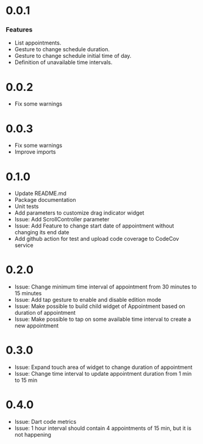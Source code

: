 # 0.0.1
### Features
* List appointments.
* Gesture to change schedule duration.
* Gesture to change schedule initial time of day.
* Definition of unavailable time intervals.

# 0.0.2
* Fix some warnings

# 0.0.3
* Fix some warnings
* Improve imports

# 0.1.0
* Update README.md
* Package documentation
* Unit tests
* Add parameters to customize drag indicator widget
* Issue: Add ScrollController parameter
* Issue: Add Feature to change start date of appointment without changing its end date
* Add github action for test and upload code coverage to CodeCov service

# 0.2.0
* Issue: Change minimum time interval of appointment from 30 minutes to 15 minutes
* Issue: Add tap gesture to enable and disable edition mode
* Issue: Make possible to build child widget of Appointment based on duration of appointment
* Issue: Make possible to tap on some available time interval to create a new appointment

# 0.3.0
* Issue: Expand touch area of widget to change duration of appointment
* Issue: Change time interval to update appointment duration from 1 min to 15 min

# 0.4.0
* Issue: Dart code metrics
* Issue: 1 hour interval should contain 4 appointments of 15 min, but it is not happening